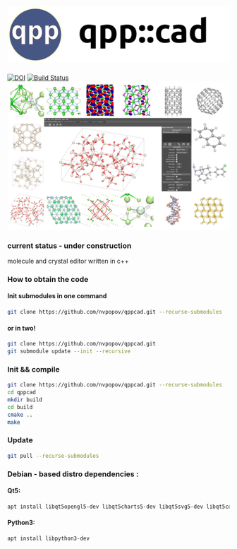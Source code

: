 # ![](/data/images/icon_big.png)
[![DOI](https://zenodo.org/badge/DOI/10.5281/zenodo.3257167.svg)](https://doi.org/10.5281/zenodo.3257167)
[![Build Status](https://travis-ci.org/nvpopov/qppcad.svg?branch=master)](https://travis-ci.org/nvpopov/qppcad)
![qppcad_collage](/docs/images/qppcad_coolage.jpg)
### current status - under construction
 molecule and crystal editor written in c++
### How to obtain the code

#### Init submodules in one command
```bash
git clone https://github.com/nvpopov/qppcad.git --recurse-submodules
```

#### or in two!
```bash
git clone https://github.com/nvpopov/qppcad.git
git submodule update --init --recursive
```

### Init && compile
```bash
git clone https://github.com/nvpopov/qppcad.git --recurse-submodules
cd qppcad
mkdir build
cd build
cmake ..
make
```

### Update
```bash
git pull --recurse-submodules
```

### Debian - based distro dependencies :
#### Qt5:
```bash
apt install libqt5opengl5-dev libqt5charts5-dev libqt5svg5-dev libqt5core5a libqt5widgets5 libqt5gui5
```
#### Python3:
```bash
apt install libpython3-dev
```
